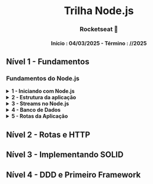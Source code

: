 <div align="center">
   <h1>Trilha Node.js</h1>
   <h3>Rocketseat 🚀</h3>
   <h4>Início : 04/03/2025 - Término : //2025
</div>

## Nível 1 - Fundamentos
### Fundamentos do Node.js

<details><summary><b>1 - Iniciando com Node.js</b></summary>

- [Introdução](#)  
- [Criando um projeto Node.js](#)  
- [node --watch](#)  
- [Iniciando com Node.js](#)  

</details>

<details><summary><b>2 - Estrutura da aplicação</b></summary>

- [Rotas de criação e listagem (Métodos HTTP)](#)  
- [Salvando usuários em memória (Headers)](#)  
- [Conhecendo HTTP status codes](#)  

</details>

<details><summary><b>3 - Streams no Node.js</b></summary>

- [Entendendo Streams no Node](#)  
- [Criando stream de leitura](#)  
- [](#)  
- [](#)  
- [](#)  
- [](#)  
- [](#)  
- [](#)  

</details>

<details><summary><b>4 - Banco de Dados</b></summary>

- [](#)  
- [](#)  
- [](#)  
- [](#)  

</details>

<details><summary><b>5 - Rotas da Aplicação</b></summary>

- [](#)  
- [](#)  
- [](#)  
- [](#)  

</details>


## Nível 2 - Rotas e HTTP


## Nível 3 - Implementando SOLID


## Nível 4 - DDD e Primeiro Framework